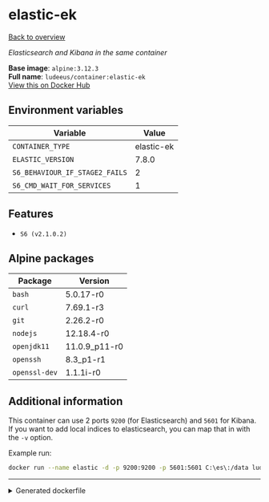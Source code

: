 # elastic-ek

[Back to overview](../index.md)

_Elasticsearch and Kibana in the same container_

**Base image**: `alpine:3.12.3`  
**Full name**: `ludeeus/container:elastic-ek`  
[View this on Docker Hub](https://hub.docker.com/r/ludeeus/container/tags?page=1&name=elastic-ek)

## Environment variables

Variable | Value 
-- | --
`CONTAINER_TYPE` | elastic-ek
`ELASTIC_VERSION` | 7.8.0
`S6_BEHAVIOUR_IF_STAGE2_FAILS` | 2
`S6_CMD_WAIT_FOR_SERVICES` | 1

## Features

- `S6 (v2.1.0.2)`

## Alpine packages

Package | Version 
-- | --
`bash` | 5.0.17-r0
`curl` | 7.69.1-r3
`git` | 2.26.2-r0
`nodejs` | 12.18.4-r0
`openjdk11` | 11.0.9_p11-r0
`openssh` | 8.3_p1-r1
`openssl-dev` | 1.1.1i-r0

## Additional information

This container can use 2 ports `9200` (for Elasticsearch) and `5601` for Kibana.
If you want to add local indices to elasticsearch, you can map that in with the `-v` option.

Example run:

```bash
docker run --name elastic -d -p 9200:9200 -p 5601:5601 C:\es\:/data ludeeus/contianer:elastic-ek
```



***
<details>
<summary>Generated dockerfile</summary>

<pre>
FROM alpine:3.12.3

ENV ELASTIC_VERSION=7.8.0
ENV CONTAINER_TYPE=elastic-ek
ENV S6_BEHAVIOUR_IF_STAGE2_FAILS=2
ENV S6_CMD_WAIT_FOR_SERVICES=1

COPY rootfs/elastic-ek /
COPY rootfs/s6/install /s6/install

RUN  \ 
    apk add --no-cache  \ 
        bash=5.0.17-r0 \ 
        curl=7.69.1-r3 \ 
        git=2.26.2-r0 \ 
        nodejs=12.18.4-r0 \ 
        openjdk11=11.0.9_p11-r0 \ 
        openssh=8.3_p1-r1 \ 
        openssl-dev=1.1.1i-r0 \ 
    && bash /s6/install \ 
    && rm -R /s6 \ 
    && adduser -S ekuser \ 
    && mkdir -p /data /esdata \ 
    && bash /build_scripts/install \ 
    && ln -sf /usr/bin/java /usr/local/elasticsearch/jdk/bin/java \ 
    && rm -rf /var/cache/apk/* \ 
    && rm -fr /tmp/* /var/{cache,log}/*

ENTRYPOINT ['/init']


</pre>

<i>This is a generated version of the context used while building the container, some of the labels will not be correct since they use information in the action that publishes the container</i>
</details>
